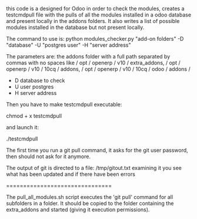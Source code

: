 this code is a designed for Odoo in order to check the modules, creates a testcmdpull file with the pulls of all the modules installed in a odoo database and present locally in the addons folders.
It also writes a list of possible modules installed in the database but not present locally.

The command to use is:
python modules_checker.py  "add-on folders" -D "database" -U "postgres user" -H "server address"

The parameters are:
   the addons folder with a full path separated by commas with no spaces like / opt / openerp / v10 / extra_addons, / opt / openerp / v10 / 10cq / addons, / opt / openerp / v10 / 10cq / odoo / addons /
   - D database to check
   - U user postgres
   - H server address


Then you have to make testcmdpull executable:

chmod + x testcmdpull

and launch it:

./testcmdpull

The first time you run a git pull command, it asks for the git user password, then should not ask for it anymore.

The output of git is directed to a file: /tmp/gitout.txt examining it you see what has been updated and if there have been errors

===============================

The pull_all_modules.sh script executes the 'git pull' command for all subfolders in a folder.
It should be copied to the folder containing the extra_addons and started (giving it execution permissions).
